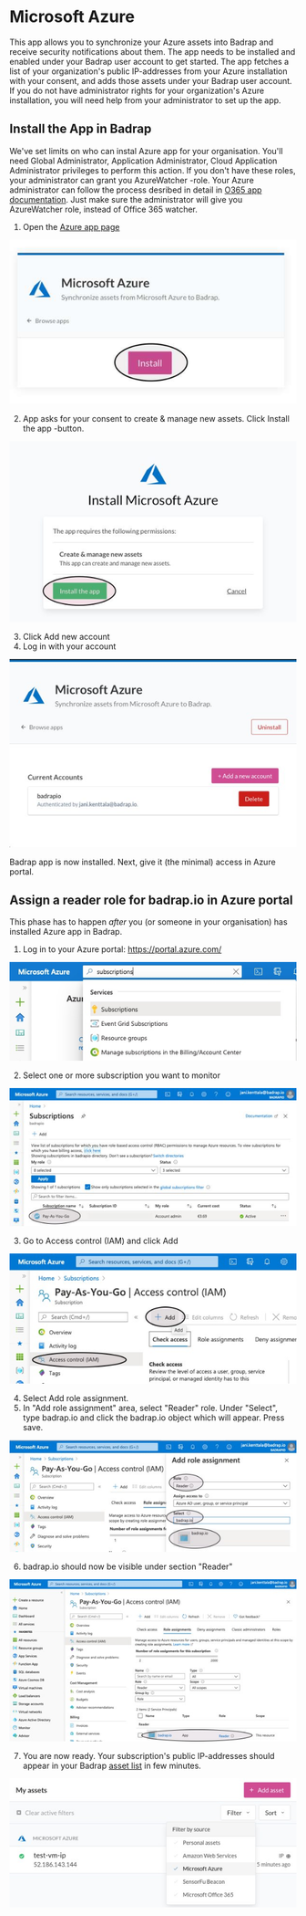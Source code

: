 # Microsoft Azure

This app allows you to synchronize your Azure assets into Badrap and receive security notifications about them. The app needs to be installed and enabled under your Badrap user account to get started. The app fetches a list of your organization's public IP-addresses from your Azure installation with your consent, and adds those assets under your Badrap user account. If you do not have administrator rights for your organization's Azure installation, you will need help from your administrator to set up the app.

## Install the App in Badrap

We've set limits on who can instal Azure app for your organisation.
You'll need Global Administrator, Application Administrator, Cloud Application Administrator privileges to perform this action. If you don't have these roles, your administrator can grant you AzureWatcher -role. Your Azure administrator can follow the process desribed in detail in [O365 app documentation](o365.html#instructions-for-office-365-administrators-to-allow-a-user-to-install-badrap-office-365-app). Just make sure the administrator will give you AzureWatcher role, instead of Office 365 watcher.

1. Open the [Azure app page](https://badrap.io/apps/azure)

![Azure Install](./azure-01-install.jpg)

2. App asks for your consent to create & manage new assets. Click Install the app -button.

![Give consent](./azure-02-install-app.jpg)

3. Click Add new account
4. Log in with your account

![The end result](./azure-03-the-end-result.jpg)

Badrap app is now installed. Next, give it (the minimal) access in Azure portal.

## Assign a reader role for badrap.io in Azure portal

This phase has to happen *after* you (or someone in your organisation) has installed Azure app in Badrap.

1. Log in to your Azure portal: <https://portal.azure.com/>

![Subscriptions](./azure-10-subscriptions.jpg)

2. Select one or more subscription you want to monitor

![Add Subscriptions](./azure-11-subscriptions-select.jpg)

3. Go to Access control (IAM) and click Add

![Add role](./azure-12-add-role.jpg)

4. Select Add role assignment. 
5. In "Add role assignment" area, select "Reader" role. Under "Select", type badrap.io and click the badrap.io object which will appear. Press save.

![Give permissions](./azure-13-give-permissions.jpg)

6. badrap.io should now be visible under section "Reader"

![Give permissions](./azure-14-ready.jpg)

7. You are now ready. Your subscription's public IP-addresses should appear in your Badrap [asset list](https://badrap.io/assets) in few minutes.

![Assets visible](./azure-20-assets-visible.jpg)
